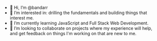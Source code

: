 - 👋 Hi, I’m @bandarr
- 👀 I’m interested in: drilling the fundamentals and building things that interest me.
- 🌱 I’m currently learning JavaScript and Full Stack Web Development.
- 💞️ I’m looking to collaborate on projects where my experience will help, and get feedback on things I'm working on that are new to me.

<!---
bandarr/bandarr is a ✨ special ✨ repository because its `README.md` (this file) appears on your GitHub profile.
You can click the Preview link to take a look at your changes.
--->
